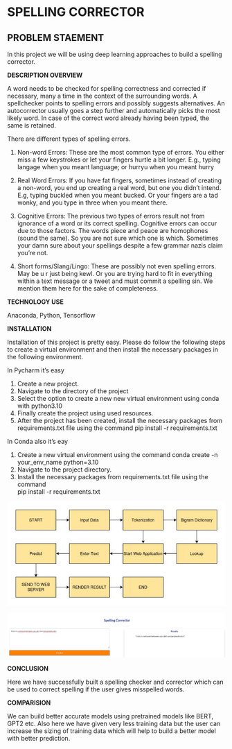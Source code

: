 # SPELLING CORRECTOR

## PROBLEM STAEMENT

In this project we will be using deep learning approaches to build a spelling corrector.

**DESCRIPTION OVERVIEW**

A word needs to be checked for spelling correctness and corrected if necessary, many a time in the context of the surrounding words. A spellchecker points to spelling errors and possibly suggests alternatives. An autocorrector usually goes a step further and automatically picks the most likely word. In case of the correct word already having been typed, the same is retained.

There are different types of spelling errors.

1. Non-word Errors: These are the most common type of errors. You either miss a few keystrokes or let your fingers hurtle a bit longer. E.g., typing langage when you meant language; or hurryu when you meant hurry

2. Real Word Errors: If you have fat fingers, sometimes instead of creating a non-word, you end up creating a real word, but one you didn’t intend. E.g, typing buckled when you meant bucked. Or your fingers are a tad wonky, and you type in three when you meant there.

3. Cognitive Errors: The previous two types of errors result not from ignorance of a word or its correct spelling. Cognitive errors can occur due to those factors. The words piece and peace are homophones (sound the same). So you are not sure which one is which. Sometimes your damn sure about your spellings despite a few grammar nazis claim you’re not.

4. Short forms/Slang/Lingo: These are possibly not even spelling errors. May be u r just being kewl. Or you are trying hard to fit in everything within a text message or a tweet and must commit a spelling sin. We mention them here for the sake of completeness.






**TECHNOLOGY USE**

Anaconda, Python, Tensorflow

**INSTALLATION**	

Installation of this project is pretty easy. Please do follow the following steps to create a virtual environment and then install the necessary packages in the following environment.

In Pycharm it’s easy 

1. Create a new project.
2. Navigate to the directory of the project
3. Select the option to create a new new virtual environment using conda with python3.10
4. Finally create the project using used resources.
5. After the project has been created, install the necessary packages from requirements.txt file using the command pip install -r requirements.txt


In Conda also it’s eay

1. Create a new virtual environment using the command
    conda create -n your_env_name python=3.10
2. Navigate to the project directory.
3. Install the necessary packages from requirements.txt file using the command         
pip install -r requirements.txt

![Basic Workflow](https://github.com/AnjaliAM/SPELLING_CHECKER/blob/main/WORKFLOW.jpg)



![results](https://github.com/AnjaliAM/SPELLING_CHECKER/blob/main/results1.png)

**CONCLUSION**	

Here we have successfully built a spelling checker and corrector which can be used to correct spelling if the user gives misspelled words.

**COMPARISION**

We can build better accurate models using pretrained models like BERT, GPT2 etc. Also here we have given very less training data but the user can increase the sizing of training data which will help to build a better model with better prediction.


